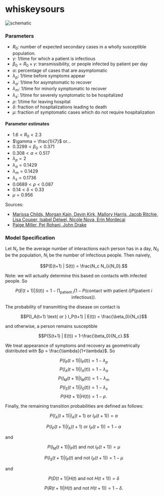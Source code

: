 # whiskeysours

![schematic](https://covid-measures.github.io/model_schematic.png)

### Parameters

* $R_0$: number of expected secondary cases in a wholly susceptible population.
* $\gamma$: 1/time for which a patient is infectious
* $\beta_0 = R_0 \times \gamma$: transmissibility, or people infected by patient per day
* $\alpha$: percentage of cases that are asymptomatic
* $\lambda_p$: 1/time before symptoms appear
* $\lambda_a$: 1/time for asymptomatic to recover
* $\lambda_m$: 1/time for minorly symptomatic to recover
* $\lambda_s$: 1/time for severely symptomatic to be hospitalized
* $\rho$: 1/time for leaving hospital
* $\delta$: fraction of hospitalizations leading to death
* $\mu$: fraction of symptomatic cases which do not require hospitalization

#### Parameter estimates

* $1.6 < R_0 < 2.3$
* $\gamma = \frac{1}{7}$ or...
* $0.3299 < \beta_0 < 0.371$
* $0.308 < \alpha < 0.517$
* $\lambda_p = 2$
* $\lambda_a = 0.1429$
* $\lambda_m = 0.1429$
* $\lambda_s = 0.1736$
* $0.0689< \rho < 0.087$
* $0.14 < \delta < 0.33$
* $\mu = 0.956$

Sources:
* [Marissa Childs, Morgan Kain, Devin Kirk, Mallory Harris, Jacob Ritchie, Lisa Couper, Isabel Delwel, Nicole Nova, Erin Mordecai](https://github.com/morgankain/COVID_interventions/blob/master/covid_params.csv)
* [Paige Miller, Pej Rohani, John Drake](http://2019-coronavirus-tracker.com/parameters-supplement.html)

### Model Specification

Let $N_c$ be the average number of interactions each person has in a day, $N_0$ be the population, $N_i$ be the number of infectious people. Then naively,

$$P(E(t+1) | S(t)) = \frac{N_c N_i}{N_0}.$$

Note: we will actually determine this based on contacts with infected people. So

$$P(E(t+1) | S(t)) = 1 - \prod_{\text{patient }i}(1 - P(\text{contact with patient }i) P(\text{patient }i\text{ infectious})).$$

The probability of transmitting the disease on contact is

$$P(I_A(t+1) \text{ or } I_P(t+1) | E(t)) = \frac{\beta_0}{N_c}$$

and otherwise, a person remains susceptible

$$P(S(t+1) | E(t)) = 1-\frac{\beta_0}{N_c}.$$

We treat appearance of symptoms and recovery as geometrically distributed with $p = \frac{\lambda}{1+\lambda}$. So

$$P(I_P(t+1)|I_P(t)) = 1-\lambda_p$$
$$P(I_A(t+1)|I_A(t)) = 1-\lambda_a$$
$$P(I_M(t+1)|I_M(t)) = 1-\lambda_m$$
$$P(I_S(t+1)|I_S(t)) = 1-\lambda_s$$
$$P(H(t+1)|H(t)) = 1-\rho.$$

Finally, the remaining transition probabilities are defined as follows:

$$P(I_A(t+1) | I_A(t+1) \text{ or } I_P(t+1)) = \alpha$$

$$P(I_P(t+1) | I_A(t+1) \text{ or } I_P(t+1)) = 1 - \alpha$$

and

$$P(I_M(t+1) | I_P(t) \text{ and not } I_P(t+1)) = \mu$$

$$P(I_S(t+1) | I_P(t) \text{ and not } I_P(t+1)) = 1 - \mu$$

and

$$P(D(t+1) | H(t) \text{ and not } H(t+1)) = \delta$$

$$P(R(t+1) | H(t) \text{ and not } H(t+1)) = 1-\delta.$$
